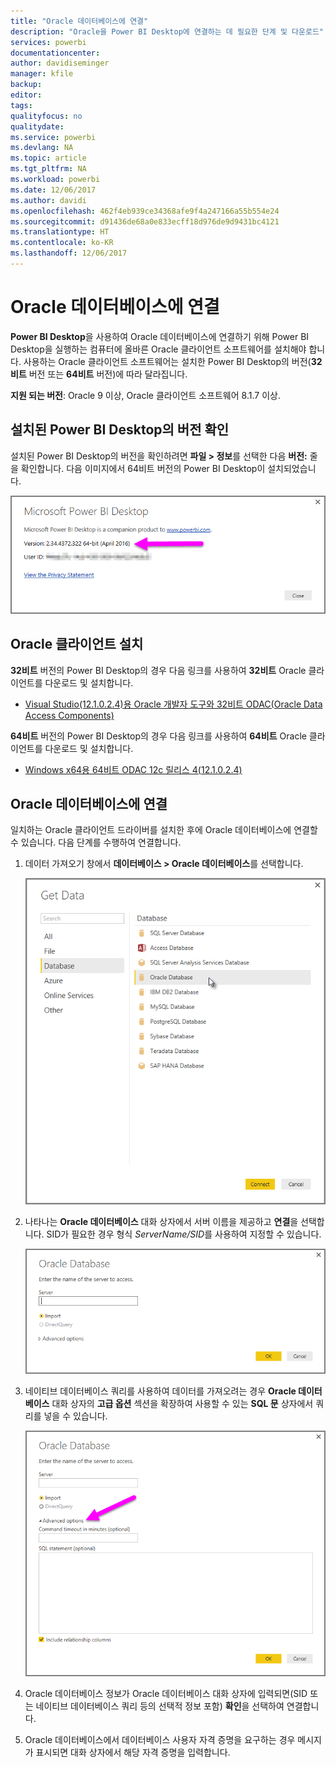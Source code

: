 ```yaml
---
title: "Oracle 데이터베이스에 연결"
description: "Oracle을 Power BI Desktop에 연결하는 데 필요한 단계 및 다운로드"
services: powerbi
documentationcenter: 
author: davidiseminger
manager: kfile
backup: 
editor: 
tags: 
qualityfocus: no
qualitydate: 
ms.service: powerbi
ms.devlang: NA
ms.topic: article
ms.tgt_pltfrm: NA
ms.workload: powerbi
ms.date: 12/06/2017
ms.author: davidi
ms.openlocfilehash: 462f4eb939ce34368afe9f4a247166a55b554e24
ms.sourcegitcommit: d91436de68a0e833ecff18d976de9d9431bc4121
ms.translationtype: HT
ms.contentlocale: ko-KR
ms.lasthandoff: 12/06/2017
---
```

# <a name="connect-to-an-oracle-database"></a>Oracle 데이터베이스에 연결
**Power BI Desktop**을 사용하여 Oracle 데이터베이스에 연결하기 위해 Power BI Desktop을 실행하는 컴퓨터에 올바른 Oracle 클라이언트 소프트웨어를 설치해야 합니다. 사용하는 Oracle 클라이언트 소프트웨어는 설치한 Power BI Desktop의 버전(**32비트** 버전 또는 **64비트** 버전)에 따라 달라집니다.

**지원 되는 버전**: Oracle 9 이상, Oracle 클라이언트 소프트웨어 8.1.7 이상.

## <a name="determining-which-version-of-power-bi-desktop-is-installed"></a>설치된 Power BI Desktop의 버전 확인
설치된 Power BI Desktop의 버전을 확인하려면 **파일 > 정보**를 선택한 다음 **버전:** 줄을 확인합니다. 다음 이미지에서 64비트 버전의 Power BI Desktop이 설치되었습니다.

![](media/desktop-connect-oracle-database/connect-oracle-database_1.png)

## <a name="installing-the-oracle-client"></a>Oracle 클라이언트 설치
**32비트** 버전의 Power BI Desktop의 경우 다음 링크를 사용하여 **32비트** Oracle 클라이언트를 다운로드 및 설치합니다.

* [Visual Studio(12.1.0.2.4)용 Oracle 개발자 도구와 32비트 ODAC(Oracle Data Access Components)](http://www.oracle.com/technetwork/topics/dotnet/utilsoft-086879.html)

**64비트** 버전의 Power BI Desktop의 경우 다음 링크를 사용하여 **64비트** Oracle 클라이언트를 다운로드 및 설치합니다.

* [Windows x64용 64비트 ODAC 12c 릴리스 4(12.1.0.2.4)](http://www.oracle.com/technetwork/database/windows/downloads/index-090165.html)

## <a name="connect-to-an-oracle-database"></a>Oracle 데이터베이스에 연결
일치하는 Oracle 클라이언트 드라이버를 설치한 후에 Oracle 데이터베이스에 연결할 수 있습니다. 다음 단계를 수행하여 연결합니다.

1. 데이터 가져오기 창에서 **데이터베이스 > Oracle 데이터베이스**를 선택합니다.
   
   ![](media/desktop-connect-oracle-database/connect-oracle-database_2.png)
2. 나타나는 **Oracle 데이터베이스** 대화 상자에서 서버 이름을 제공하고 **연결**을 선택합니다. SID가 필요한 경우 형식 *ServerName/SID*를 사용하여 지정할 수 있습니다.
   
   ![](media/desktop-connect-oracle-database/connect-oracle-database_3.png)
3. 네이티브 데이터베이스 쿼리를 사용하여 데이터를 가져오려는 경우 **Oracle 데이터베이스** 대화 상자의 **고급 옵션** 섹션을 확장하여 사용할 수 있는 **SQL 문** 상자에서 쿼리를 넣을 수 있습니다.
   
   ![](media/desktop-connect-oracle-database/connect-oracle-database_4.png)
4. Oracle 데이터베이스 정보가 Oracle 데이터베이스 대화 상자에 입력되면(SID 또는 네이티브 데이터베이스 쿼리 등의 선택적 정보 포함) **확인**을 선택하여 연결합니다.
5. Oracle 데이터베이스에서 데이터베이스 사용자 자격 증명을 요구하는 경우 메시지가 표시되면 대화 상자에서 해당 자격 증명을 입력합니다.

